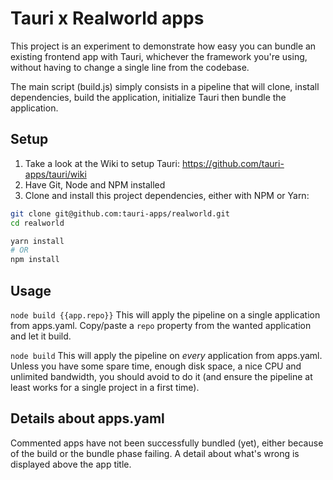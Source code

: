 # Tauri x Realworld apps

This project is an experiment to demonstrate how easy you can bundle an existing
frontend app with Tauri, whichever the framework you're using, without having to
change a single line from the codebase.

The main script (build.js) simply consists in a pipeline that will clone,
install dependencies, build the application, initialize Tauri then bundle the
application.

## Setup

1. Take a look at the Wiki to setup Tauri:
   https://github.com/tauri-apps/tauri/wiki
2. Have Git, Node and NPM installed
3. Clone and install this project dependencies, either with NPM or Yarn:

```bash
git clone git@github.com:tauri-apps/realworld.git
cd realworld

yarn install
# OR
npm install
```

## Usage

`node build {{app.repo}}` This will apply the pipeline on a single application
from apps.yaml. Copy/paste a `repo` property from the wanted application and let
it build.

`node build` This will apply the pipeline on _every_ application from apps.yaml.
Unless you have some spare time, enough disk space, a nice CPU and unlimited
bandwidth, you should avoid to do it (and ensure the pipeline at least works for
a single project in a first time).

## Details about apps.yaml

Commented apps have not been successfully bundled (yet), either because of the
build or the bundle phase failing. A detail about what's wrong is displayed
above the app title.
